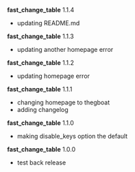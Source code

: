 __fast\_change\_table__ 1.1.4

* updating README.md


__fast\_change\_table__ 1.1.3

* updating another homepage error


__fast\_change\_table__ 1.1.2

* updating homepage error


__fast\_change\_table__ 1.1.1

* changing homepage to thegboat
* adding changelog


__fast\_change\_table__ 1.1.0

* making disable\_keys option the default


__fast\_change\_table__ 1.0.0

*  test back release